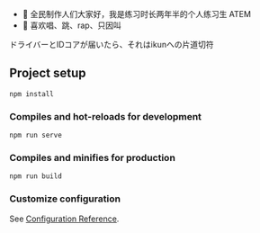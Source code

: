 - 👋 全民制作人们大家好，我是练习时长两年半的个人练习生 ATEM
- 👀 喜欢唱、跳、rap、只因叫

ドライバーとIDコアが届いたら、それはikunへの片道切符

<!---
tdzs-sk/tdzs-sk is a ✨ special ✨ repository because its `README.md` (this file) appears on your GitHub profile.
You can click the Preview link to take a look at your changes.
--->

## Project setup
```
npm install
```

### Compiles and hot-reloads for development
```
npm run serve
```

### Compiles and minifies for production
```
npm run build
```

### Customize configuration
See [Configuration Reference](https://cli.vuejs.org/config/).
